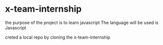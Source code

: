 # x-team-internship
the purpose of the project is to learn javascript
The language will be used is Javascript
 
creted a local repo by cloning the x-team-internship
